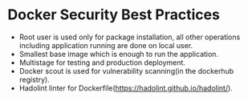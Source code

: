 # Docker Security Best Practices
- Root user is used only for package installation, all other operations including application running are done on local user.
- Smallest base image which is enough to run the application.
- Multistage for testing and production deployment.
- Docker scout is used for vulnerability scanning(in the dockerhub registry).
- Hadolint linter for Dockerfile(https://hadolint.github.io/hadolint/).